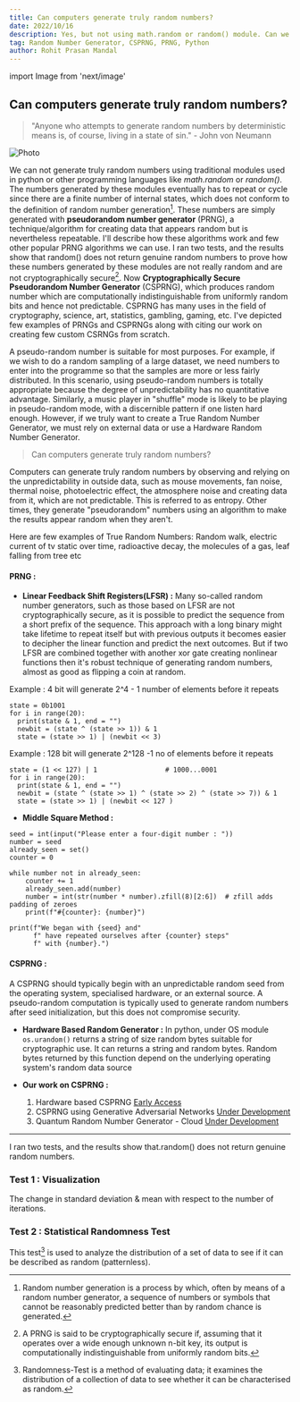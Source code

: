 ```yaml
---
title: Can computers generate truly random numbers?
date: 2022/10/16
description: Yes, but not using math.random or random() module. Can we prove it? Yes. To demonstrate how the numbers are not truly random, I undertook few experiments. These numbers are generated by pseudorandom number generator (PRNG), which is a technique for creating data that appears random but is nevertheless repeatable.
tag: Random Number Generator, CSPRNG, PRNG, Python
author: Rohit Prasan Mandal
---
```


import Image from 'next/image'

## Can computers generate truly random numbers?


> "Anyone who attempts to generate random numbers by deterministic means is, of course, living in a state of sin." - John von Neumann

<Image
  src="/images/rand.jpg"
  alt="Photo"
  width={4592}
  height={2584}
  priority
  className="next-image"
/>

We can not generate truly random numbers using traditional modules used in python or other programming languages like *math.random* or *random()*. The numbers generated by these modules eventually has to repeat or cycle since there are a finite number of internal states, which does not conform to the definition of random number generation[^1]. These numbers are simply generated with **pseudorandom number generator** (PRNG), a technique/algorithm for creating data that appears random but is nevertheless repeatable. I'll describe how these algorithms work and few other popular PRNG algorithms we can use. I ran two tests, and the results show that random() does not return genuine random numbers to prove how these numbers generated by these modules are not really random and are not cryptographically secure[^2]. Now **Cryptographically Secure Pseudorandom Number Generator** (CSPRNG), which produces random number which are computationally indistinguishable from uniformly random bits and hence not predictable. CSPRNG has many uses in the field of cryptography, science, art, statistics, gambling, gaming, etc. I've depicted few examples of PRNGs and CSPRNGs along with citing our work on creating few custom CSRNGs from scratch.

A pseudo-random number is suitable for most purposes. For example, if we wish to do a random sampling of a large dataset, we need numbers to enter into the programme so that the samples are more or less fairly distributed. In this scenario, using pseudo-random numbers is totally appropriate because the degree of unpredictability has no quantitative advantage. Similarly, a music player in "shuffle" mode is likely to be playing in pseudo-random mode, with a discernible pattern if one listen hard enough. However, if we truly want to create a True Random Number Generator, we must rely on external data or use a Hardware Random Number Generator.

> Can computers generate truly random numbers? 

Computers can generate truly random numbers by observing and relying on the unpredictability in outside data, such as mouse movements, fan noise, thermal noise, photoelectric effect, the atmosphere noise and creating data from it, which are not predictable. This is referred to as entropy. Other times, they generate "pseudorandom" numbers using an algorithm to make the results appear random when they aren't.

Here are few examples of True Random Numbers: Random walk, electric current of tv static over time, radioactive decay, the molecules of a gas, leaf falling from tree etc

#### PRNG : 
- **Linear Feedback Shift Registers(LFSR) :** Many so-called random number generators, such as those based on LFSR are not cryptographically secure, as it is possible to predict the sequence from a short prefix of the sequence. This approach with a long binary might take lifetime to repeat itself but with previous outputs it becomes easier to decipher the linear function and predict the next outcomes. But if two LFSR are combined together with another xor gate creating nonlinear functions then it's robust technique of generating random numbers, almost as good as flipping a coin at random.

Example : 4 bit will generate 2^4 - 1 number of elements before it repeats
```
state = 0b1001
for i in range(20):
  print(state & 1, end = "")
  newbit = (state ^ (state >> 1)) & 1
  state = (state >> 1) | (newbit << 3) 
```
Example : 128 bit will generate 2^128 -1 no of elements before it repeats
```
state = (1 << 127) | 1                 # 1000...0001
for i in range(20):
  print(state & 1, end = "")
  newbit = (state ^ (state >> 1) ^ (state >> 2) ^ (state >> 7)) & 1
  state = (state >> 1) | (newbit << 127 ) 
```

- **Middle Square Method :**

```
seed = int(input("Please enter a four-digit number : "))
number = seed
already_seen = set()
counter = 0

while number not in already_seen:
    counter += 1
    already_seen.add(number)
    number = int(str(number * number).zfill(8)[2:6])  # zfill adds padding of zeroes
    print(f"#{counter}: {number}")

print(f"We began with {seed} and"
      f" have repeated ourselves after {counter} steps"
      f" with {number}.")
```



#### CSPRNG :

A CSPRNG should typically begin with an unpredictable random seed from the operating system, specialised hardware, or an external source. A pseudo-random computation is typically used to generate random numbers after seed initialization, but this does not compromise security.

- **Hardware Based Random Generator :** In python, under OS module `os.urandom()` returns a string of size random bytes suitable for cryptographic use. It can returns a string and random bytes. Random bytes returned by this function depend on the underlying operating system's random data source


- **Our work on CSPRNG :** 
  1. Hardware based CSPRNG [Early Access]() 
  2. CSPRNG using Generative Adversarial Networks [Under Development]()
  3. Quantum Random Number Generator - Cloud [Under Development]()

---

I ran two tests, and the results show that.random() does not return genuine random numbers.

### Test 1 : Visualization 
The change  in standard deviation & mean with respect to the number of iterations.

### Test 2 : Statistical Randomness Test 
This test[^3] is used to analyze the distribution of a set of data to see if it can be described as random (patternless).


[^1]: Random number generation is a process by which, often by means of a random number generator, a sequence of numbers or symbols that cannot be reasonably predicted better than by random chance is generated.
[^2]: A PRNG is said to be cryptographically secure if, assuming that it operates over a wide enough unknown n-bit key, its output is computationally indistinguishable from uniformly random bits.
[^3]: Randomness-Test is a method of evaluating data; it examines the distribution of a collection of data to see whether it can be characterised as random.


